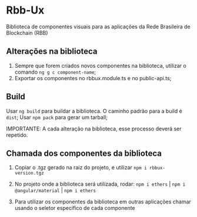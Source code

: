 # Rbb-Ux

Biblioteca de componentes visuais para as aplicações da Rede Brasileira de Blockchain (RBB)

## Alterações na biblioteca

1. Sempre que forem criados novos componentes na biblioteca, utilizar o comando `ng g c component-name`;
2. Exportar os componentes no rbbux.module.ts e no public-api.ts;

## Build

Usar `ng build` para buildar a biblioteca. O caminho padrão para a build é `dist`;
Usar `npm pack` para gerar um tarball;

IMPORTANTE: A cada alteração na biblioteca, esse processo deverá ser repetido.

## Chamada dos componentes da biblioteca

<!-- TODO: publicar npm? -->
1. Copiar o .tgz gerado na raiz do projeto, e utilizar `npm i rbbux-version.tgz`
2. No projeto onde a biblioteca será utilizada, rodar:
    `npm i ethers` |  `npm i @angular/material`  |  `npm i ethers`
 
3. Para utilizar os componentes da biblioteca em outras aplicações chamar usando o seletor específico de cada componente

